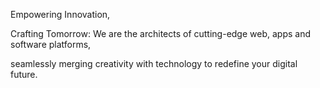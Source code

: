 


Empowering Innovation,

Crafting Tomorrow: We are the architects of cutting-edge web, apps and software platforms, 

seamlessly merging creativity with technology to redefine your digital future.
